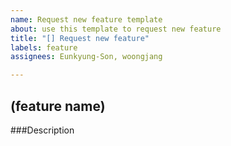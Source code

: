 ```yaml
---
name: Request new feature template
about: use this template to request new feature
title: "[] Request new feature"
labels: feature
assignees: Eunkyung-Son, woongjang

---
```


## (feature name)
###Description
